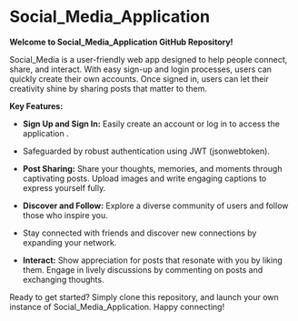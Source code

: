 # Social_Media_Application

**Welcome to Social_Media_Application GitHub Repository!**

 Social_Media is a user-friendly web app designed to help people connect, share, and interact.
With easy sign-up and login processes, users can quickly create their own accounts. 
Once signed in, users can let their creativity shine by sharing posts that matter to them.

**Key Features:**

- **Sign Up and Sign In:** Easily create an account or log in to access the application .
- Safeguarded by robust authentication using JWT (jsonwebtoken).

- **Post Sharing:** Share your thoughts, memories, and moments through captivating posts. Upload images and write engaging captions to express yourself fully.

- **Discover and Follow:** Explore a diverse community of users and follow those who inspire you.
- Stay connected with friends and discover new connections by expanding your network.

- **Interact:** Show appreciation for posts that resonate with you by liking them. Engage in lively discussions by commenting on posts and exchanging thoughts.



Ready to get started? Simply clone this repository, and launch your own instance of Social_Media_Application. Happy connecting!

